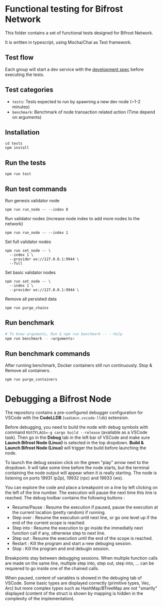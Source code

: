 # Functional testing for Bifrost Network

This folder contains a set of functional tests designed for Bifrost Network.

It is written in typescript, using Mocha/Chai as Test framework.

## Test flow

Each group will start a dev service with the
[development spec](../node/src/chain_spec.rs) before executing the tests.

## Test categories

- `tests`: Tests expected to run by spawning a new dev node (~1-2 minutes)
- `benchmark`: Benchmark of node transaction related action (Time depend on
  arguments)

## Installation

```
cd tests
npm install
```

## Run the tests

```
npm run test
```

## Run test commands

Run genesis validator node

```
npm run run_node -- --index 0
```

Run validator nodes (increase node index to add more nodes to the network)

```
npm run run_node -- --index 1
```

Set full validator nodes
```
npm run set_node -- \
  --index 1 \
  --provider ws://127.0.0.1:9944 \
  --full
```

Set basic validator nodes
```
npm run set_node -- \
  --index 1 \
  --provider ws://127.0.0.1:9944 \
```

Remove all persisted data

```
npm run purge_chains
```

## Run benchmark

```bash
# To know arguments, Run $ npm run benchmark -- --help
npm run benchmark -- <arguments>
```

## Run benchmark commands

After running benchmark, Docker containers still run continuously. Stop & Remove
all containers.

```bash
npm run purge_containers
```

# Debugging a Bifrost Node

The repository contains a pre-configured debugger configuration for VSCode with
the **CodeLLDB**
(`vadimcn.vscode-lldb`) extension.

Before debugging, you need to build the node with debug symbols with command
`RUSTFLAGS=-g cargo build --release` (available as a VSCode task). Then go in
the **Debug** tab in
the left bar of VSCode and make sure **Launch Bifrost Node (Linux)** is selected
in the top
dropdown. **Build & Launch Bifrost Node (Linux)** will trigger the build before
launching the node.

To launch the debug session click on the green "play" arrow next to the
dropdown. It will take some
time before the node starts, but the terminal containing the node output will
appear when it is
really starting. The node is listening on ports 19931 (p2p), 19932 (rpc) and
19933 (ws).

You can explore the code and place a breakpoint on a line by left clicking on
the left of the line
number. The execution will pause the next time this line is reached. The debug
toolbar contains the
following buttons :

- Resume/Pause : Resume the execution if paused, pause the execution at the
  current location
  (pretty random) if running.
- Step over : Resume the execution until next line, or go one level up if the
  end of the current
  scope is reached.
- Step into : Resume the execution to go inside the immediatly next function
  call if any, otherwise
  step to next line.
- Step out : Resume the execution until the end of the scope is reached.
- Restart : Kill the program and start a new debuging session.
- Stop : Kill the program and end debugin session.

Breakpoints stay between debugging sessions. When multiple function calls are
made on the same line,
multiple step into, step out, step into, ... can be requiered to go inside one
of the chained
calls.

When paused, content of variables is showed in the debuging tab of VSCode. Some
basic types are
displayed correctly (primitive types, Vec, Arc) but more complex types such as
HashMap/BTreeMap
are not "smartly" displayed (content of the struct is shown by mapping is hidden
in the complexity
of the implementation).
